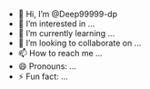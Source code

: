 - 👋 Hi, I’m @Deep99999-dp
- 👀 I’m interested in ...
- 🌱 I’m currently learning ...
- 💞️ I’m looking to collaborate on ...
- 📫 How to reach me ...
- 😄 Pronouns: ...
- ⚡ Fun fact: ...

<!---
Deep99999-dp/Deep99999-dp is a ✨ special ✨ repository because its `README.md` (this file) appears on your GitHub profile.
You can click the Preview link to take a look at your changes.
--->
